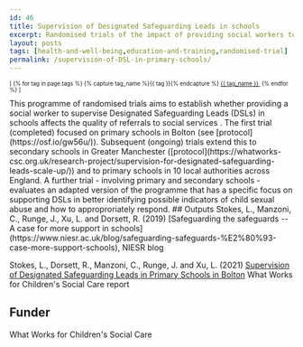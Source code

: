 ```yaml
---
id: 46
title: Supervision of Designated Safeguarding Leads in schools 
excerpt: Randomised trials of the impact of providing social workers to supervise Designated Safeguarding Leads in schools
layout: posts
tags: [health-and-well-being,education-and-training,randomised-trial]
permalink: /supervision-of-DSL-in-primary-schools/
---
```

<div>
  <p style="font-size:.7em;">
    [
    {% for tag in page.tags %}
      {% capture tag_name %}{{ tag }}{% endcapture %}
      <a href="/{{ tag_name }}"><nobr>{{ tag_name }}</nobr>&nbsp;</a>
    {% endfor %}
    ]
  </p>
</div>
This programme of randomised trials aims to establish whether providing a social worker to supervise Designated Safeguarding Leads (DSLs) in schools affects the quality of referrals to social services . The first trial (completed) focused on primary schools in Bolton (see [protocol](https://osf.io/gw56u/)).  Subsequent (ongoing) trials extend this to secondary schools in Greater Manchester ([protocol](https://whatworks-csc.org.uk/research-project/supervision-for-designated-safeguarding-leads-scale-up/)) and to primary schools in 10 local authorities across England.  A further trial - involving primary and secondary schools - evaluates an adapted version of the programme that has a specific focus on supporting DSLs in better identifying possible indicators of child sexual abuse and how to approproriately respond.
## Outputs
Stokes, L., Manzoni, C., Runge, J., Xu, L. and Dorsett, R. (2019) [Safeguarding the safeguards -- A case for more support in schools](https://www.niesr.ac.uk/blog/safeguarding-safeguards-%E2%80%93-case-more-support-schools), NIESR blog

Stokes, L., Dorsett, R., Manzoni, C., Runge, J. and Xu, L. (2021) [Supervision of Designated Safeguarding Leads in Primary Schools in Bolton](https://whatworks-csc.org.uk/wp-content/uploads/WWCSC_DSL-Supervision-Evaluation_February_2021_A.pdf) What Works for Children's Social Care report

## Funder
What Works for Children's Social Care
